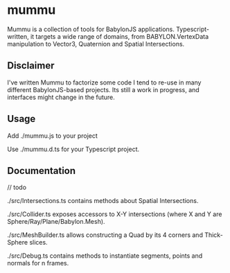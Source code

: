 # mummu

Mummu is a collection of tools for BabylonJS applications. Typescript-written, it targets a wide range of domains, from BABYLON.VertexData manipulation to Vector3, Quaternion and Spatial Intersections.

## Disclaimer

I've written Mummu to factorize some code I tend to re-use in many different BabylonJS-based projects.
Its still a work in progress, and interfaces might change in the future.

## Usage

Add ./mummu.js to your project

Use ./mummu.d.ts for your Typescript project.

## Documentation
 
// todo

 ./src/Intersections.ts contains methods about Spatial Intersections.

./src/Collider.ts exposes accessors to X-Y intersections (where X and Y are Sphere/Ray/Plane/Babylon.Mesh).

./src/MeshBuilder.ts allows constructing a Quad by its 4 corners and Thick-Sphere slices.

./src/Debug.ts contains methods to instantiate segments, points and normals for n frames.
